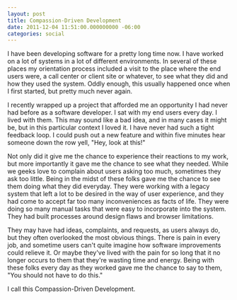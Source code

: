 ```yaml
---
layout: post
title: Compassion-Driven Development
date: 2011-12-04 11:51:00.000000000 -06:00
categories: social
---
```

I have been developing software for a pretty long time now. I have worked on a lot of systems in a lot of different environments. In several of these places my orientation process included a visit to the place where the end users were, a call center or client site or whatever, to see what they did and how they used the system. Oddly enough, this usually happened once when I first started, but pretty much never again.

I recently wrapped up a project that afforded me an opportunity I had never had before as a software developer. I sat with my end users every day. I lived with them. This may sound like a bad idea, and in many cases it might be, but in this particular context I loved it. I have never had such a tight feedback loop. I could push out a new feature and within five minutes hear someone down the row yell, "Hey, look at this!"

Not only did it give me the chance to experience their reactions to my work, but more importantly it gave me the chance to see what they needed. While we geeks love to complain about users asking too much, sometimes they ask too little. Being in the midst of these folks gave me the chance to see them doing what they did everyday. They were working with a legacy system that left a lot to be desired in the way of user experience, and they had come to accept far too many inconveniences as facts of life. They were doing so many manual tasks that were easy to incorporate into the system. They had built processes around design flaws and browser limitations.

They may have had ideas, complaints, and requests, as users always do, but they often overlooked the most obvious things. There is pain in every job, and sometime users can't quite imagine how software improvements could relieve it. Or maybe they've lived with the pain for so long that it no longer occurs to them that they're wasting time and energy. Being with these folks every day as they worked gave me the chance to say to them, "You should not have to do this."

I call this Compassion-Driven Development.
